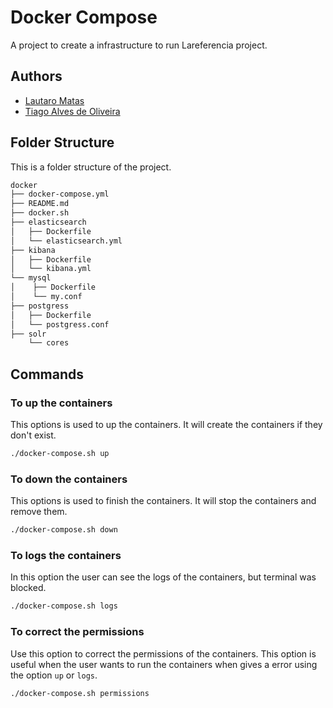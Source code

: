 # Docker Compose

A project to create a infrastructure to run Lareferencia project.

## Authors

* [Lautaro Matas](https://www.github.com/lmatas)
* [Tiago Alves de Oliveira](https://www.github.com/tiagofga)

## Folder Structure

This is a folder structure of the project.

```bash
docker
├── docker-compose.yml
├── README.md
├── docker.sh
├── elasticsearch
│   ├── Dockerfile
│   └── elasticsearch.yml
├── kibana
│   ├── Dockerfile
│   └── kibana.yml
└── mysql
│    ├── Dockerfile
│    └── my.conf
├── postgress
│   ├── Dockerfile
│   └── postgress.conf
├── solr
    └── cores
```

## Commands

### To up the containers

This options is used to up the containers. It will create the containers if they don't exist.

```bash
./docker-compose.sh up
```

### To down the containers

This options is used to finish the containers. It will stop the containers and remove them.

```bash
./docker-compose.sh down
```

### To logs the containers

In this option the user can see the logs of the containers, but terminal was blocked.

```bash
./docker-compose.sh logs
```

### To correct the permissions

Use this option to correct the permissions of the containers. This option is useful when the user wants to run the containers when gives a error using the option `up` or `logs`.

```bash
./docker-compose.sh permissions
```
